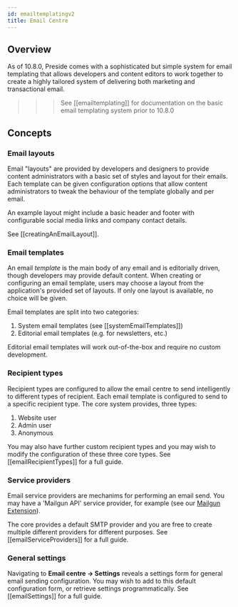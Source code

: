 ```yaml
---
id: emailtemplatingv2
title: Email Centre
---
```


## Overview

As of 10.8.0, Preside comes with a sophisticated but simple system for email templating that allows developers and content editors to work together to create a highly tailored system of delivering both marketing and transactional email.

>>> See [[emailtemplating]] for documentation on the basic email templating system prior to 10.8.0

## Concepts

### Email layouts

Email "layouts" are provided by developers and designers to provide content administrators with a basic set of styles and layout for their emails. Each template can be given configuration options that allow content administrators to tweak the behaviour of the template globally and per email.

An example layout might include a basic header and footer with configurable social media links and company contact details.

See [[creatingAnEmailLayout]].

### Email templates

An email _template_ is the main body of any email and is editorially driven, though developers may provide default content. When creating or configuring an email template, users may choose a layout from the application's provided set of layouts. If only one layout is available, no choice will be given.

Email templates are split into two categories:

1. System email templates (see [[systemEmailTemplates]])
2. Editorial email templates (e.g. for newsletters, etc.)

Editorial email templates will work out-of-the-box and require no custom development.

### Recipient types

Recipient types are configured to allow the email centre to send intelligently to different types of recipient. Each email template is configured to send to a specific recipient type. The core system provides, three types:

1. Website user
2. Admin user
3. Anonymous

You may also have further custom recipient types and you may wish to modify the configuration of these three core types. See [[emailRecipientTypes]] for a full guide.

### Service providers

Email service providers are mechanims for performing an email send. You may have a 'Mailgun API' service provider, for example (see our [Mailgun Extension](https://github.com/pixl8/preside-ext-mailgun)). 

The core provides a default SMTP provider and you are free to create multiple different providers for different purposes. See [[emailServiceProviders]] for a full guide.

### General settings

Navigating to **Email centre -> Settings** reveals a settings form for general email sending configuration. You may wish to add to this default configuration form, or retrieve settings programmatically. See [[emailSettings]] for a full guide.